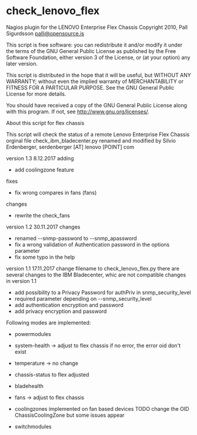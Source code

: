 # check_lenovo_flex
Nagios plugin for the LENOVO Enterprise Flex Chassis
Copyright 2010, Pall Sigurdsson <palli@opensource.is>

This script is free software: you can redistribute it and/or modify
it under the terms of the GNU General Public License as published by
the Free Software Foundation, either version 3 of the License, or
(at your option) any later version.

This script is distributed in the hope that it will be useful,
but WITHOUT ANY WARRANTY; without even the implied warranty of
MERCHANTABILITY or FITNESS FOR A PARTICULAR PURPOSE.  See the
GNU General Public License for more details.

You should have received a copy of the GNU General Public License
along with this program.  If not, see <http://www.gnu.org/licenses/>.

About this script for flex chassis

This script will check the status of a remote Lenovo Enterprise Flex Chassis
orginal file check_ibm_bladecenter.py renamed and modified by Silvio Erdenberger,
serdenberger [AT] lenovo [POINT] com

version 1.3
 8.12.2017
 adding
  * add coolingzone feature

 fixes
  * fix wrong compares in fans (fans)

 changes
  * rewrite the check_fans

version 1.2
 30.11.2017
 changes
  * renamed --snmp-password to --snmp_apassword
  * fix a wrong validation of Authentication password in the options parameter
  * fix some typo in the help

version 1.1
 17.11.2017
 change filename to check_lenovo_flex.py
 there are several changes to the IBM Bladecenter, whic are not compatible
 changes in version 1.1
  * add possibility to a Privacy Password for authPriv in snmp_security_level
  * required parameter depending on --snmp_security_level
  * add authentication encryption and password
  * add privacy encryption and password

Following modes are implemented:

* powermodules

* system-health -> adjust to flex chassis
	if no error, the error oid don't exist

* temperature -> no change

* chassis-status to flex adjusted

* bladehealth

* fans -> adjust to flex chassis

* coolingzones
	implemented on fan based devices
	 TODO change the OID ChassisCoolingZone
	 but some issues appear

* switchmodules

